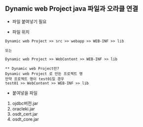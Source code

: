 ## Dynamic web Project java 파일과 오라클 연결

- 파일 붙여넣기 필요

- 파일 위치

```
Dynamic web Project >> src >> webapp >> WEB-INF >> lib

또는

Dynamic web Project >> WebContent >> WEB-INF >> lib

** Dynamic web Project란?
Dynamic web Project 로 만든 프로젝트 명
만약 프로젝트 명이 test01일 경우
test01 >> WebContent >> WEB-INF >> lib
```

- 붙여넣을 파일

1. ojdbc버전.jar
2. oracleki.jar
3. osdt_cert.jar
4. osdt_core.jar
